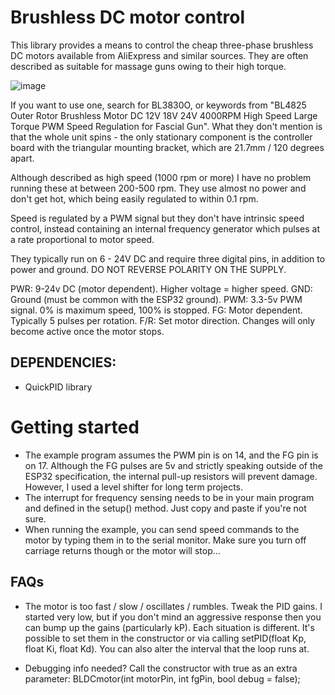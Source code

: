 # Brushless DC motor control

This library provides a means to control the cheap three-phase brushless DC motors available from AliExpress and similar sources. They are often described as suitable for massage guns owing to their high torque. 

![image](https://github.com/furstyferret-dev/bldcmotor/assets/56730846/5bdcd9d1-693f-4d4e-abae-f2794de49ef5)

If you want to use one, search for BL3830O, or keywords from "BL4825 Outer Rotor Brushless Motor DC 12V 18V 24V 4000RPM High Speed Large Torque PWM Speed Regulation for Fascial Gun". What they don't mention is that the whole unit spins - the only stationary component is the controller board with the triangular mounting bracket, which are 21.7mm / 120 degrees apart.

Although described as high speed (1000 rpm or more) I have no problem running these at between 200-500 rpm. They use almost no power and don't get hot, which being easily regulated to within 0.1 rpm.

Speed is regulated by a PWM signal but they don't have intrinsic speed control,
instead containing an internal frequency generator which pulses at a rate proportional
to motor speed.

They typically run on 6 - 24V DC and require three digital pins, in addition
to power and ground. DO NOT REVERSE POLARITY ON THE SUPPLY.

PWR: 9-24v DC (motor dependent). Higher voltage = higher speed. 
GND: Ground (must be common with the ESP32 ground).
PWM: 3.3-5v PWM signal. 0% is maximum speed, 100% is stopped.
FG:  Motor dependent. Typically 5 pulses per rotation.
F/R: Set motor direction. Changes will only become active once the motor stops.

## DEPENDENCIES:
- QuickPID library

# Getting started
- The example program assumes the PWM pin is on 14, and the FG pin is on 17. Although the FG pulses are 5v and strictly speaking outside of the ESP32 specification, the internal pull-up resistors will prevent damage. However, I used a level shifter for long term projects.
- The interrupt for frequency sensing needs to be in your main program and defined in the setup() method. Just copy and paste if you're not sure.
- When running the example, you can send speed commands to the motor by typing them in to the serial monitor. Make sure you turn off carriage returns though or the motor will stop...

## FAQs
- The motor is too fast / slow / oscillates / rumbles.
Tweak the PID gains. I started very low, but if you don't mind an aggressive response then you can bump up the gains (particularly kP). Each situation is different. It's possible to set them in the constructor or via calling setPID(float Kp, float Ki, float Kd). You can also alter the interval that the loop runs at.

- Debugging info needed? Call the constructor with true as an extra parameter: BLDCmotor(int motorPin, int fgPin, bool debug = false);
